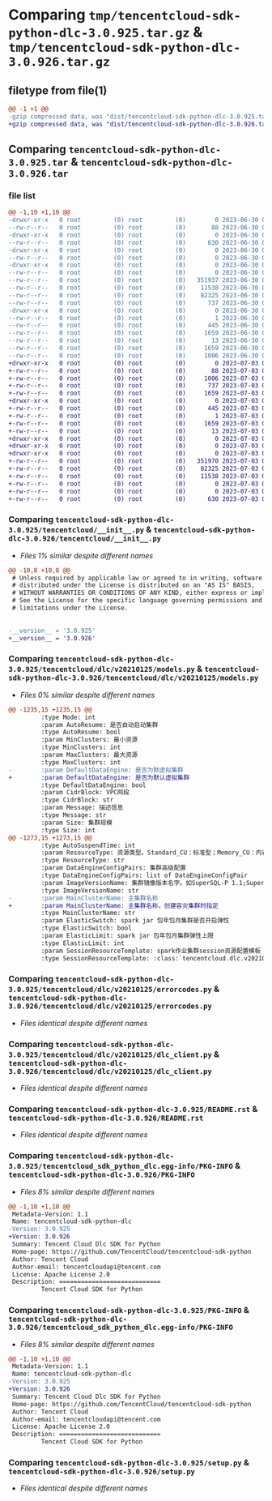 # Comparing `tmp/tencentcloud-sdk-python-dlc-3.0.925.tar.gz` & `tmp/tencentcloud-sdk-python-dlc-3.0.926.tar.gz`

## filetype from file(1)

```diff
@@ -1 +1 @@
-gzip compressed data, was "dist/tencentcloud-sdk-python-dlc-3.0.925.tar", last modified: Fri Jun 30 02:05:54 2023, max compression
+gzip compressed data, was "dist/tencentcloud-sdk-python-dlc-3.0.926.tar", last modified: Mon Jul  3 00:24:46 2023, max compression
```

## Comparing `tencentcloud-sdk-python-dlc-3.0.925.tar` & `tencentcloud-sdk-python-dlc-3.0.926.tar`

### file list

```diff
@@ -1,19 +1,19 @@
-drwxr-xr-x   0 root         (0) root         (0)        0 2023-06-30 02:05:54.000000 tencentcloud-sdk-python-dlc-3.0.925/
--rw-r--r--   0 root         (0) root         (0)       88 2023-06-30 02:05:54.000000 tencentcloud-sdk-python-dlc-3.0.925/setup.cfg
-drwxr-xr-x   0 root         (0) root         (0)        0 2023-06-30 02:05:54.000000 tencentcloud-sdk-python-dlc-3.0.925/tencentcloud/
--rw-r--r--   0 root         (0) root         (0)      630 2023-06-30 02:05:54.000000 tencentcloud-sdk-python-dlc-3.0.925/tencentcloud/__init__.py
-drwxr-xr-x   0 root         (0) root         (0)        0 2023-06-30 02:05:54.000000 tencentcloud-sdk-python-dlc-3.0.925/tencentcloud/dlc/
--rw-r--r--   0 root         (0) root         (0)        0 2023-06-30 02:05:54.000000 tencentcloud-sdk-python-dlc-3.0.925/tencentcloud/dlc/__init__.py
-drwxr-xr-x   0 root         (0) root         (0)        0 2023-06-30 02:05:54.000000 tencentcloud-sdk-python-dlc-3.0.925/tencentcloud/dlc/v20210125/
--rw-r--r--   0 root         (0) root         (0)        0 2023-06-30 02:05:54.000000 tencentcloud-sdk-python-dlc-3.0.925/tencentcloud/dlc/v20210125/__init__.py
--rw-r--r--   0 root         (0) root         (0)   351937 2023-06-30 02:05:54.000000 tencentcloud-sdk-python-dlc-3.0.925/tencentcloud/dlc/v20210125/models.py
--rw-r--r--   0 root         (0) root         (0)    11538 2023-06-30 02:05:54.000000 tencentcloud-sdk-python-dlc-3.0.925/tencentcloud/dlc/v20210125/errorcodes.py
--rw-r--r--   0 root         (0) root         (0)    82325 2023-06-30 02:05:54.000000 tencentcloud-sdk-python-dlc-3.0.925/tencentcloud/dlc/v20210125/dlc_client.py
--rw-r--r--   0 root         (0) root         (0)      737 2023-06-30 02:05:54.000000 tencentcloud-sdk-python-dlc-3.0.925/README.rst
-drwxr-xr-x   0 root         (0) root         (0)        0 2023-06-30 02:05:54.000000 tencentcloud-sdk-python-dlc-3.0.925/tencentcloud_sdk_python_dlc.egg-info/
--rw-r--r--   0 root         (0) root         (0)        1 2023-06-30 02:05:54.000000 tencentcloud-sdk-python-dlc-3.0.925/tencentcloud_sdk_python_dlc.egg-info/dependency_links.txt
--rw-r--r--   0 root         (0) root         (0)      445 2023-06-30 02:05:54.000000 tencentcloud-sdk-python-dlc-3.0.925/tencentcloud_sdk_python_dlc.egg-info/SOURCES.txt
--rw-r--r--   0 root         (0) root         (0)     1659 2023-06-30 02:05:54.000000 tencentcloud-sdk-python-dlc-3.0.925/tencentcloud_sdk_python_dlc.egg-info/PKG-INFO
--rw-r--r--   0 root         (0) root         (0)       13 2023-06-30 02:05:54.000000 tencentcloud-sdk-python-dlc-3.0.925/tencentcloud_sdk_python_dlc.egg-info/top_level.txt
--rw-r--r--   0 root         (0) root         (0)     1659 2023-06-30 02:05:54.000000 tencentcloud-sdk-python-dlc-3.0.925/PKG-INFO
--rw-r--r--   0 root         (0) root         (0)     1006 2023-06-30 02:05:54.000000 tencentcloud-sdk-python-dlc-3.0.925/setup.py
+drwxr-xr-x   0 root         (0) root         (0)        0 2023-07-03 00:24:46.000000 tencentcloud-sdk-python-dlc-3.0.926/
+-rw-r--r--   0 root         (0) root         (0)       88 2023-07-03 00:24:46.000000 tencentcloud-sdk-python-dlc-3.0.926/setup.cfg
+-rw-r--r--   0 root         (0) root         (0)     1006 2023-07-03 00:24:46.000000 tencentcloud-sdk-python-dlc-3.0.926/setup.py
+-rw-r--r--   0 root         (0) root         (0)      737 2023-07-03 00:24:46.000000 tencentcloud-sdk-python-dlc-3.0.926/README.rst
+-rw-r--r--   0 root         (0) root         (0)     1659 2023-07-03 00:24:46.000000 tencentcloud-sdk-python-dlc-3.0.926/PKG-INFO
+drwxr-xr-x   0 root         (0) root         (0)        0 2023-07-03 00:24:46.000000 tencentcloud-sdk-python-dlc-3.0.926/tencentcloud_sdk_python_dlc.egg-info/
+-rw-r--r--   0 root         (0) root         (0)      445 2023-07-03 00:24:46.000000 tencentcloud-sdk-python-dlc-3.0.926/tencentcloud_sdk_python_dlc.egg-info/SOURCES.txt
+-rw-r--r--   0 root         (0) root         (0)        1 2023-07-03 00:24:46.000000 tencentcloud-sdk-python-dlc-3.0.926/tencentcloud_sdk_python_dlc.egg-info/dependency_links.txt
+-rw-r--r--   0 root         (0) root         (0)     1659 2023-07-03 00:24:46.000000 tencentcloud-sdk-python-dlc-3.0.926/tencentcloud_sdk_python_dlc.egg-info/PKG-INFO
+-rw-r--r--   0 root         (0) root         (0)       13 2023-07-03 00:24:46.000000 tencentcloud-sdk-python-dlc-3.0.926/tencentcloud_sdk_python_dlc.egg-info/top_level.txt
+drwxr-xr-x   0 root         (0) root         (0)        0 2023-07-03 00:24:46.000000 tencentcloud-sdk-python-dlc-3.0.926/tencentcloud/
+drwxr-xr-x   0 root         (0) root         (0)        0 2023-07-03 00:24:46.000000 tencentcloud-sdk-python-dlc-3.0.926/tencentcloud/dlc/
+drwxr-xr-x   0 root         (0) root         (0)        0 2023-07-03 00:24:46.000000 tencentcloud-sdk-python-dlc-3.0.926/tencentcloud/dlc/v20210125/
+-rw-r--r--   0 root         (0) root         (0)   351970 2023-07-03 00:24:46.000000 tencentcloud-sdk-python-dlc-3.0.926/tencentcloud/dlc/v20210125/models.py
+-rw-r--r--   0 root         (0) root         (0)    82325 2023-07-03 00:24:46.000000 tencentcloud-sdk-python-dlc-3.0.926/tencentcloud/dlc/v20210125/dlc_client.py
+-rw-r--r--   0 root         (0) root         (0)    11538 2023-07-03 00:24:46.000000 tencentcloud-sdk-python-dlc-3.0.926/tencentcloud/dlc/v20210125/errorcodes.py
+-rw-r--r--   0 root         (0) root         (0)        0 2023-07-03 00:24:46.000000 tencentcloud-sdk-python-dlc-3.0.926/tencentcloud/dlc/v20210125/__init__.py
+-rw-r--r--   0 root         (0) root         (0)        0 2023-07-03 00:24:46.000000 tencentcloud-sdk-python-dlc-3.0.926/tencentcloud/dlc/__init__.py
+-rw-r--r--   0 root         (0) root         (0)      630 2023-07-03 00:24:46.000000 tencentcloud-sdk-python-dlc-3.0.926/tencentcloud/__init__.py
```

### Comparing `tencentcloud-sdk-python-dlc-3.0.925/tencentcloud/__init__.py` & `tencentcloud-sdk-python-dlc-3.0.926/tencentcloud/__init__.py`

 * *Files 1% similar despite different names*

```diff
@@ -10,8 +10,8 @@
 # Unless required by applicable law or agreed to in writing, software
 # distributed under the License is distributed on an "AS IS" BASIS,
 # WITHOUT WARRANTIES OR CONDITIONS OF ANY KIND, either express or implied.
 # See the License for the specific language governing permissions and
 # limitations under the License.
 
 
-__version__ = '3.0.925'
+__version__ = '3.0.926'
```

### Comparing `tencentcloud-sdk-python-dlc-3.0.925/tencentcloud/dlc/v20210125/models.py` & `tencentcloud-sdk-python-dlc-3.0.926/tencentcloud/dlc/v20210125/models.py`

 * *Files 0% similar despite different names*

```diff
@@ -1235,15 +1235,15 @@
         :type Mode: int
         :param AutoResume: 是否自动启动集群
         :type AutoResume: bool
         :param MinClusters: 最小资源
         :type MinClusters: int
         :param MaxClusters: 最大资源
         :type MaxClusters: int
-        :param DefaultDataEngine: 是否为默虚拟集群
+        :param DefaultDataEngine: 是否为默认虚拟集群
         :type DefaultDataEngine: bool
         :param CidrBlock: VPC网段
         :type CidrBlock: str
         :param Message: 描述信息
         :type Message: str
         :param Size: 集群规模
         :type Size: int
@@ -1273,15 +1273,15 @@
         :type AutoSuspendTime: int
         :param ResourceType: 资源类型。Standard_CU：标准型；Memory_CU：内存型
         :type ResourceType: str
         :param DataEngineConfigPairs: 集群高级配置
         :type DataEngineConfigPairs: list of DataEngineConfigPair
         :param ImageVersionName: 集群镜像版本名字。如SuperSQL-P 1.1;SuperSQL-S 3.2等,不传，默认创建最新镜像版本的集群
         :type ImageVersionName: str
-        :param MainClusterName: 主集群名称
+        :param MainClusterName: 主集群名称，创建容灾集群时指定
         :type MainClusterName: str
         :param ElasticSwitch: spark jar 包年包月集群是否开启弹性
         :type ElasticSwitch: bool
         :param ElasticLimit: spark jar 包年包月集群弹性上限
         :type ElasticLimit: int
         :param SessionResourceTemplate: spark作业集群session资源配置模板
         :type SessionResourceTemplate: :class:`tencentcloud.dlc.v20210125.models.SessionResourceTemplate`
```

### Comparing `tencentcloud-sdk-python-dlc-3.0.925/tencentcloud/dlc/v20210125/errorcodes.py` & `tencentcloud-sdk-python-dlc-3.0.926/tencentcloud/dlc/v20210125/errorcodes.py`

 * *Files identical despite different names*

### Comparing `tencentcloud-sdk-python-dlc-3.0.925/tencentcloud/dlc/v20210125/dlc_client.py` & `tencentcloud-sdk-python-dlc-3.0.926/tencentcloud/dlc/v20210125/dlc_client.py`

 * *Files identical despite different names*

### Comparing `tencentcloud-sdk-python-dlc-3.0.925/README.rst` & `tencentcloud-sdk-python-dlc-3.0.926/README.rst`

 * *Files identical despite different names*

### Comparing `tencentcloud-sdk-python-dlc-3.0.925/tencentcloud_sdk_python_dlc.egg-info/PKG-INFO` & `tencentcloud-sdk-python-dlc-3.0.926/PKG-INFO`

 * *Files 8% similar despite different names*

```diff
@@ -1,10 +1,10 @@
 Metadata-Version: 1.1
 Name: tencentcloud-sdk-python-dlc
-Version: 3.0.925
+Version: 3.0.926
 Summary: Tencent Cloud Dlc SDK for Python
 Home-page: https://github.com/TencentCloud/tencentcloud-sdk-python
 Author: Tencent Cloud
 Author-email: tencentcloudapi@tencent.com
 License: Apache License 2.0
 Description: ============================
         Tencent Cloud SDK for Python
```

### Comparing `tencentcloud-sdk-python-dlc-3.0.925/PKG-INFO` & `tencentcloud-sdk-python-dlc-3.0.926/tencentcloud_sdk_python_dlc.egg-info/PKG-INFO`

 * *Files 8% similar despite different names*

```diff
@@ -1,10 +1,10 @@
 Metadata-Version: 1.1
 Name: tencentcloud-sdk-python-dlc
-Version: 3.0.925
+Version: 3.0.926
 Summary: Tencent Cloud Dlc SDK for Python
 Home-page: https://github.com/TencentCloud/tencentcloud-sdk-python
 Author: Tencent Cloud
 Author-email: tencentcloudapi@tencent.com
 License: Apache License 2.0
 Description: ============================
         Tencent Cloud SDK for Python
```

### Comparing `tencentcloud-sdk-python-dlc-3.0.925/setup.py` & `tencentcloud-sdk-python-dlc-3.0.926/setup.py`

 * *Files identical despite different names*

